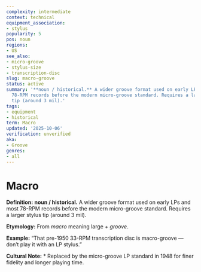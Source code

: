```yaml
---
complexity: intermediate
context: technical
equipment_association:
- stylus
popularity: 5
pos: noun
regions:
- US
see_also:
- micro-groove
- stylus-size
- transcription-disc
slug: macro-groove
status: active
summary: '**noun / historical.** A wider groove format used on early LPs and most
  78-RPM records before the modern micro-groove standard. Requires a larger stylus
  tip (around 3 mil).'
tags:
- equipment
- historical
term: Macro
updated: '2025-10-06'
verification: unverified
aka:
- Groove
genres:
- all
---
```


# Macro

**Definition:** **noun / historical.** A wider groove format used on early LPs and most 78-RPM records before the modern micro-groove standard. Requires a larger stylus tip (around 3 mil).

**Etymology:** From *macro* meaning large + *groove*.

**Example:** “That pre-1950 33-RPM transcription disc is macro-groove — don’t play it with an LP stylus.”

**Cultural Note:** * Replaced by the micro-groove LP standard in 1948 for finer fidelity and longer playing time.

